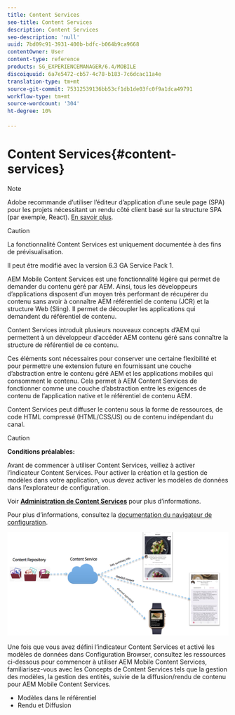 ```yaml
---
title: Content Services
seo-title: Content Services
description: Content Services
seo-description: 'null'
uuid: 7bd09c91-3931-400b-bdfc-b064b9ca9668
contentOwner: User
content-type: reference
products: SG_EXPERIENCEMANAGER/6.4/MOBILE
discoiquuid: 6a7e5472-cb57-4c78-b183-7c6dcac11a4e
translation-type: tm+mt
source-git-commit: 75312539136bb53cf1db1de03fc0f9a1dca49791
workflow-type: tm+mt
source-wordcount: '304'
ht-degree: 10%

---
```



# Content Services{#content-services}

>[!NOTE]
>
>Adobe recommande d’utiliser l’éditeur d’application d’une seule page (SPA) pour les projets nécessitant un rendu côté client basé sur la structure SPA (par exemple, React). [En savoir plus](/help/sites-developing/spa-overview.md).

>[!CAUTION]
>
>La fonctionnalité Content Services est uniquement documentée à des fins de prévisualisation.
>
>Il peut être modifié avec la version 6.3 GA Service Pack 1.

AEM Mobile Content Services est une fonctionnalité légère qui permet de demander du contenu géré par AEM. Ainsi, tous les développeurs d’applications disposent d’un moyen très performant de récupérer du contenu sans avoir à connaître AEM référentiel de contenu (JCR) et la structure Web (Sling). Il permet de découpler les applications qui demandent du référentiel de contenu.

Content Services introduit plusieurs nouveaux concepts d’AEM qui permettent à un développeur d’accéder AEM contenu géré sans connaître la structure de référentiel de ce contenu.

Ces éléments sont nécessaires pour conserver une certaine flexibilité et pour permettre une extension future en fournissant une couche d’abstraction entre le contenu géré AEM et les applications mobiles qui consomment le contenu. Cela permet à AEM Content Services de fonctionner comme une couche d’abstraction entre les exigences de contenu de l’application native et le référentiel de contenu AEM.

Content Services peut diffuser le contenu sous la forme de ressources, de code HTML compressé (HTML/CSS/JS) ou de contenu indépendant du canal.

>[!CAUTION]
>
>**Conditions préalables:**
>
>Avant de commencer à utiliser Content Services, veillez à activer l’indicateur Content Services. Pour activer la création et la gestion de modèles dans votre application, vous devez activer les modèles de données dans l’explorateur de configuration.
>
>Voir **[Administration de Content Services](/help/mobile/developing-content-services.md)** pour plus d’informations.
>
>Pour plus d’informations, consultez la [documentation du navigateur de configuration](/help/sites-administering/configurations.md).

![chlimage_1-143](assets/chlimage_1-143.png)

Une fois que vous avez défini l’indicateur Content Services et activé les modèles de données dans Configuration Browser, consultez les ressources ci-dessous pour commencer à utiliser AEM Mobile Content Services, familiarisez-vous avec les Concepts de Content Services tels que la gestion des modèles, la gestion des entités, suivie de la diffusion/rendu de contenu pour AEM Mobile Content Services.

* Modèles dans le référentiel
* Rendu et Diffusion

